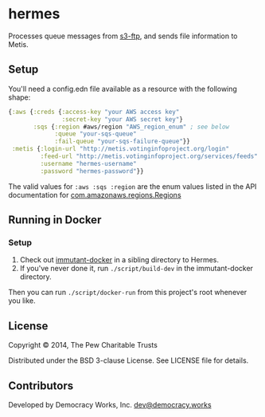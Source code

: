 # hermes

Processes queue messages from [s3-ftp](https://github.com/turbovote/s3-ftp), and sends file information to Metis.

## Setup

You'll need a config.edn file available as a resource with the
following shape:

```clojure
{:aws {:creds {:access-key "your AWS access key"
               :secret-key "your AWS secret key"}
       :sqs {:region #aws/region "AWS_region_enum" ; see below
             :queue "your-sqs-queue"
             :fail-queue "your-sqs-failure-queue"}}
 :metis {:login-url "http://metis.votinginfoproject.org/login"
         :feed-url "http://metis.votinginfoproject.org/services/feeds"
         :username "hermes-username"
         :password "hermes-password"}}
```

The valid values for `:aws :sqs :region` are the enum values listed in the API documentation for [com.amazonaws.regions.Regions](http://docs.aws.amazon.com/AWSJavaSDK/latest/javadoc/com/amazonaws/regions/Regions.html)

## Running in Docker

### Setup

1. Check out [immutant-docker][immutant-docker] in a sibling directory to Hermes.
1. If you've never done it, run `./script/build-dev` in the
   immutant-docker directory.

Then you can run `./script/docker-run` from this project's root whenever you like.

[immutant-docker]: https://github.com/turbovote/immutant-docker

## License

Copyright © 2014, The Pew Charitable Trusts

Distributed under the BSD 3-clause License. See LICENSE file for details.

## Contributors

Developed by Democracy Works, Inc. <dev@democracy.works>
